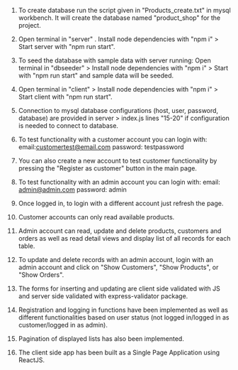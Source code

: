 1. To create database run the script given in "Products_create.txt" in mysql workbench. It will create the database named "product_shop" for the project.

2. Open terminal in "server" . Install node dependencies with "npm i" > Start server with "npm run start".

3. To seed the database with sample data with server running:
	Open terminal in "dbseeder" > Install node dependencies with "npm i" > Start with "npm run start" and sample data will be seeded.
	
4. Open  terminal in "client" > Install node dependencies with "npm i" > Start client with "npm run start".

5. Connection to mysql database configurations (host, user, password, database) are provided in server > index.js lines "15-20" if configuration is needed to connect to database.

6. To test functionality with a customer account you can login with:
	email:customertest@email.com
	password: testpassword
	
7. You can also create a new account to test customer functionality by pressing the "Register as customer" button in the main page.
	
8. To test functionality with an admin account you can login with:
	email: admin@admin.com
	password: admin
		
9. Once logged in, to login with a different account just refresh the page.

10. Customer accounts can only read available products.

11. Admin account can read, update and delete products, customers and orders as well as read detail views and display list of all records for each table.

12. To update and delete records with an admin account, login with an admin account and click on "Show Customers", "Show Products", or "Show Orders".

13. The forms for inserting and updating are client side validated with JS and server side validated with express-validator package.

14. Registration and logging in functions have been implemented as well as different functionalities based on user status (not logged in/logged in as customer/logged in as admin).

15. Pagination of displayed lists has also been implemented.

16. The client side app has been built as a Single Page Application using ReactJS.